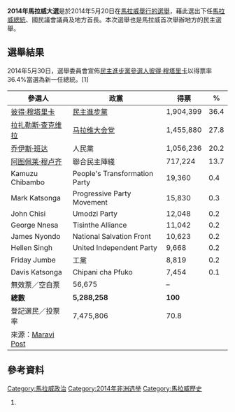 **2014年馬拉威大選**是於2014年5月20日在[馬拉威舉行的選舉](https://zh.wikipedia.org/wiki/馬拉威 "wikilink")，藉此選出下任[馬拉威總統](https://zh.wikipedia.org/wiki/馬拉威總統 "wikilink")、國民議會議員及地方首長。本次選舉也是馬拉威首次舉辦地方的民主選舉。

## 選舉結果

2014年5月30日，選舉委員會宣佈[民主進步黨參選人](https://zh.wikipedia.org/wiki/民主进步党_\(马拉维\) "wikilink")[彼得·穆塔里卡](../Page/彼得·穆塔里卡.md "wikilink")以得票率36.4%當選為新一任總統。\[1\]

| 參選人                                                                                                                                                           | 政黨                                                              | 得票        | %    |
| ------------------------------------------------------------------------------------------------------------------------------------------------------------- | --------------------------------------------------------------- | --------- | ---- |
| [彼得·穆塔里卡](../Page/彼得·穆塔里卡.md "wikilink")                                                                                                                      | [民主進步黨](https://zh.wikipedia.org/wiki/民主进步党_\(马拉维\) "wikilink") | 1,904,399 | 36.4 |
| [拉扎勒斯·查克维拉](https://zh.wikipedia.org/wiki/拉扎勒斯·查克维拉 "wikilink")                                                                                               | [马拉维大会党](https://zh.wikipedia.org/wiki/马拉维大会党 "wikilink")       | 1,455,880 | 27.8 |
| [乔伊斯·班达](../Page/乔伊斯·班达.md "wikilink")                                                                                                                        | 人民黨                                                             | 1,056,236 | 20.2 |
| [阿图佩莱·穆卢齐](https://zh.wikipedia.org/wiki/阿图佩莱·穆卢齐 "wikilink")                                                                                                 | 聯合民主陣綫                                                          | 717,224   | 13.7 |
| Kamuzu Chibambo                                                                                                                                               | People's Transformation Party                                   | 19,360    | 0.4  |
| Mark Katsonga                                                                                                                                                 | Progressive Party Movement                                      | 15,830    | 0.3  |
| John Chisi                                                                                                                                                    | Umodzi Party                                                    | 12,048    | 0.2  |
| George Nnesa                                                                                                                                                  | Tisinthe Alliance                                               | 11,042    | 0.2  |
| James Nyondo                                                                                                                                                  | National Salvation Front                                        | 10,623    | 0.2  |
| Hellen Singh                                                                                                                                                  | United Independent Party                                        | 9,668     | 0.2  |
| Friday Jumbe                                                                                                                                                  | 工黨                                                              | 8,819     | 0.2  |
| Davis Katsonga                                                                                                                                                | Chipani cha Pfuko                                               | 7,454     | 0.1  |
| 無效票／空白票                                                                                                                                                       | 56,675                                                          | –         |      |
| **總數**                                                                                                                                                        | **5,288,258**                                                   | **100**   |      |
| 登記選民／投票率                                                                                                                                                      | 7,475,806                                                       | 70.8      |      |
| 來源：[Maravi Post](https://archive.is/20140531094322/http://www.maravipost.com/scope/announcements/6162-this-is-how-malawi-presidential-candidates-scored.html) |                                                                 |           |      |

## 參考資料

[Category:馬拉威政治](https://zh.wikipedia.org/wiki/Category:馬拉威政治 "wikilink")
[Category:2014年非洲选举](https://zh.wikipedia.org/wiki/Category:2014年非洲选举 "wikilink")
[Category:馬拉威歷史](https://zh.wikipedia.org/wiki/Category:馬拉威歷史 "wikilink")

1.